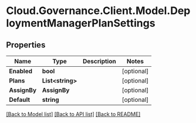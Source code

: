# Cloud.Governance.Client.Model.DeploymentManagerPlanSettings
## Properties

Name | Type | Description | Notes
------------ | ------------- | ------------- | -------------
**Enabled** | **bool** |  | [optional] 
**Plans** | **List&lt;string&gt;** |  | [optional] 
**AssignBy** | **AssignBy** |  | [optional] 
**Default** | **string** |  | [optional] 

[[Back to Model list]](../README.md#documentation-for-models) [[Back to API list]](../README.md#documentation-for-api-endpoints) [[Back to README]](../README.md)

